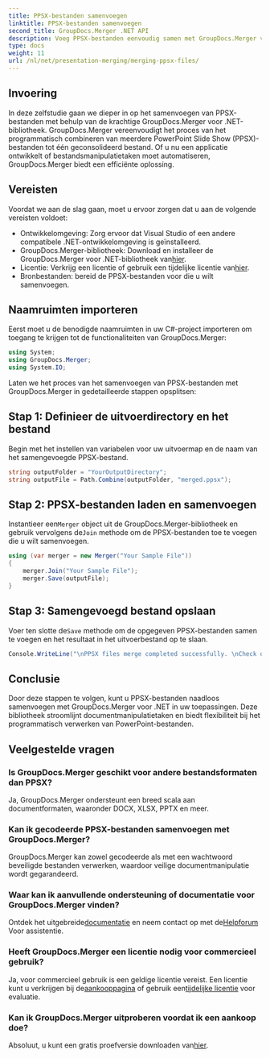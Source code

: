 ```yaml
---
title: PPSX-bestanden samenvoegen
linktitle: PPSX-bestanden samenvoegen
second_title: GroupDocs.Merger .NET API
description: Voeg PPSX-bestanden eenvoudig samen met GroupDocs.Merger voor .NET. Volg onze stapsgewijze handleiding om taken voor het samenvoegen van bestanden te automatiseren! Verbeter uw documentbeheerworkflow.
type: docs
weight: 11
url: /nl/net/presentation-merging/merging-ppsx-files/
---
```

## Invoering
In deze zelfstudie gaan we dieper in op het samenvoegen van PPSX-bestanden met behulp van de krachtige GroupDocs.Merger voor .NET-bibliotheek. GroupDocs.Merger vereenvoudigt het proces van het programmatisch combineren van meerdere PowerPoint Slide Show (PPSX)-bestanden tot één geconsolideerd bestand. Of u nu een applicatie ontwikkelt of bestandsmanipulatietaken moet automatiseren, GroupDocs.Merger biedt een efficiënte oplossing.
## Vereisten
Voordat we aan de slag gaan, moet u ervoor zorgen dat u aan de volgende vereisten voldoet:
- Ontwikkelomgeving: Zorg ervoor dat Visual Studio of een andere compatibele .NET-ontwikkelomgeving is geïnstalleerd.
-  GroupDocs.Merger-bibliotheek: Download en installeer de GroupDocs.Merger voor .NET-bibliotheek van[hier](https://releases.groupdocs.com/merger/net/).
-  Licentie: Verkrijg een licentie of gebruik een tijdelijke licentie van[hier](https://purchase.groupdocs.com/temporary-license/).
- Bronbestanden: bereid de PPSX-bestanden voor die u wilt samenvoegen.

## Naamruimten importeren
Eerst moet u de benodigde naamruimten in uw C#-project importeren om toegang te krijgen tot de functionaliteiten van GroupDocs.Merger:
```csharp
using System; 
using GroupDocs.Merger;
using System.IO;
```

Laten we het proces van het samenvoegen van PPSX-bestanden met GroupDocs.Merger in gedetailleerde stappen opsplitsen:
## Stap 1: Definieer de uitvoerdirectory en het bestand
Begin met het instellen van variabelen voor uw uitvoermap en de naam van het samengevoegde PPSX-bestand.
```csharp
string outputFolder = "YourOutputDirectory";
string outputFile = Path.Combine(outputFolder, "merged.ppsx");
```
## Stap 2: PPSX-bestanden laden en samenvoegen
 Instantieer een`Merger` object uit de GroupDocs.Merger-bibliotheek en gebruik vervolgens de`Join` methode om de PPSX-bestanden toe te voegen die u wilt samenvoegen.
```csharp
using (var merger = new Merger("Your Sample File"))
{
    merger.Join("Your Sample File");
    merger.Save(outputFile);
}
```
## Stap 3: Samengevoegd bestand opslaan
 Voer ten slotte de`Save` methode om de opgegeven PPSX-bestanden samen te voegen en het resultaat in het uitvoerbestand op te slaan.
```csharp
Console.WriteLine("\nPPSX files merge completed successfully. \nCheck output in {0}", outputFolder);
```

## Conclusie
Door deze stappen te volgen, kunt u PPSX-bestanden naadloos samenvoegen met GroupDocs.Merger voor .NET in uw toepassingen. Deze bibliotheek stroomlijnt documentmanipulatietaken en biedt flexibiliteit bij het programmatisch verwerken van PowerPoint-bestanden.

## Veelgestelde vragen
### Is GroupDocs.Merger geschikt voor andere bestandsformaten dan PPSX?
Ja, GroupDocs.Merger ondersteunt een breed scala aan documentformaten, waaronder DOCX, XLSX, PPTX en meer.
### Kan ik gecodeerde PPSX-bestanden samenvoegen met GroupDocs.Merger?
GroupDocs.Merger kan zowel gecodeerde als met een wachtwoord beveiligde bestanden verwerken, waardoor veilige documentmanipulatie wordt gegarandeerd.
### Waar kan ik aanvullende ondersteuning of documentatie voor GroupDocs.Merger vinden?
 Ontdek het uitgebreide[documentatie](https://reference.groupdocs.com/merger/net/) en neem contact op met de[Helpforum](https://forum.groupdocs.com/c/merger/32) Voor assistentie.
### Heeft GroupDocs.Merger een licentie nodig voor commercieel gebruik?
 Ja, voor commercieel gebruik is een geldige licentie vereist. Een licentie kunt u verkrijgen bij de[aankooppagina](https://purchase.groupdocs.com/buy) of gebruik een[tijdelijke licentie](https://purchase.groupdocs.com/temporary-license/) voor evaluatie.
### Kan ik GroupDocs.Merger uitproberen voordat ik een aankoop doe?
 Absoluut, u kunt een gratis proefversie downloaden van[hier](https://releases.groupdocs.com/).